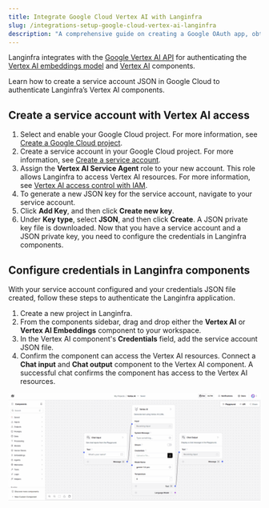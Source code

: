 ```yaml
---
title: Integrate Google Cloud Vertex AI with Langinfra
slug: /integrations-setup-google-cloud-vertex-ai-langinfra
description: "A comprehensive guide on creating a Google OAuth app, obtaining tokens, and integrating them with Langinfra's Google components."
---
```


Langinfra integrates with the [Google Vertex AI API](https://console.cloud.google.com/marketplace/product/google/aiplatform.googleapis.com) for authenticating the [Vertex AI embeddings model](/components-embedding-models#vertexai-embeddings) and [Vertex AI](/components-models#vertexai) components.

Learn how to create a service account JSON in Google Cloud to authenticate Langinfra’s Vertex AI components.

## Create a service account with Vertex AI access

1. Select and enable your Google Cloud project.
For more information, see [Create a Google Cloud project](https://developers.google.com/workspace/guides/create-project).
2. Create a service account in your Google Cloud project.
For more information, see [Create a service account](https://developers.google.com/workspace/guides/create-credentials#service-account).
3. Assign the **Vertex AI Service Agent** role to your new account.
This role allows Langinfra to access Vertex AI resources.
For more information, see [Vertex AI access control with IAM](https://cloud.google.com/vertex-ai/docs/general/access-control).
4. To generate a new JSON key for the service account, navigate to your service account.
5. Click **Add Key**, and then click **Create new key**.
6. Under **Key type**, select **JSON**, and then click **Create**.
A JSON private key file is downloaded.
Now that you have a service account and a JSON private key, you need to configure the credentials in Langinfra components.

## Configure credentials in Langinfra components

With your service account configured and your credentials JSON file created, follow these steps to authenticate the Langinfra application.

1. Create a new project in Langinfra.
2. From the components sidebar, drag and drop either the **Vertex AI** or **Vertex AI Embeddings** component to your workspace.
3. In the Vertex AI component's **Credentials** field, add the service account JSON file.
4. Confirm the component can access the Vertex AI resources.
Connect a **Chat input** and **Chat output** component to the Vertex AI component.
A successful chat confirms the component has access to the Vertex AI resources.

![Configure Vertex AI Credentials in Langinfra](/img/google/configure-vertex-ai-credentials-in-langinfra.gif)

